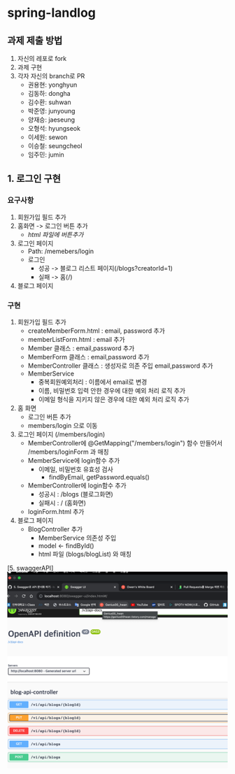 # spring-landlog


## 과제 제출 방법

1. 자신의 레포로 fork
2. 과제 구현
3. 각자 자신의 branch로 PR
   - 권용현: yonghyun
   - 김동하: dongha
   - 김수환: suhwan
   - 박준영: junyoung
   - 양재승: jaeseung
   - 오형석: hyungseok
   - 이세원: sewon
   - 이승철: seungcheol
   - 임주민: jumin

## 1. 로그인 구현

### 요구사항
1. 회원가입 필드 추가
2. 홈화면 -> 로그인 버튼 추가
   - _html 파일에 버튼추가_
3. 로그인 페이지
   - Path: /memebers/login
   - 로그인
     - 성공 -> 블로그 리스트 페이지(/blogs?creatorId=1)
     - 실패 -> 홈(/) 
4. 블로그 페이지

### 구현
1. 회원가입 필드 추가
   - createMemberForm.html : email, password 추가
   - memberListForm.html : email 추가
   - Member 클래스 : email,password 추가
   - MemberForm 클래스 : email,password 추가 
   - MemberController 클래스 : 생성자로 의존 주입 email,password 추가
   - MemberService
     - 중복회원예외처리 : 이름에서 email로 변경
     - 이름, 비밀번호 입력 안한 경우에 대한 예외 처리 로직 추가
     - 이메일 형식을 지키지 않은 경우에 대한 예외 처리 로직 추가
2. 홈 화면
   - 로그인 버튼 추가
   - members/login 으로 이동
3. 로그인 페이지 (/members/login)
   - MemberController에 @GetMapping("/members/login") 함수 만들어서 /members/loginForm 과 매칭
   - MemberService에 login함수 추가
     - 이메일, 비밀번호 유효성 검사
       - findByEmail, getPassword.equals()
   - MemberController에 login함수 추가
     - 성공시 : /blogs (블로그화면)
     - 실패시 : / (홈화면)
   - loginForm.html 추가
4. 블로그 페이지
   - BlogController 추가 
     - MemberService 의존성 주입
     - model <- findById()
     - html 파일 (blogs/blogList) 와 매칭



[5. swaggerAPI]
![img.png](img.png)
   
